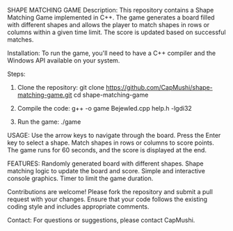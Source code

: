 SHAPE MATCHING GAME
Description:
This repository contains a Shape Matching Game implemented in C++. The game generates a board filled with different shapes and allows the player to match shapes in rows or columns within a given time limit. The score is updated based on successful matches.

Installation:
To run the game, you'll need to have a C++ compiler and the Windows API available on your system.

Steps:
1. Clone the repository:
   git clone https://github.com/CapMushi/shape-matching-game.git
   cd shape-matching-game

2. Compile the code:
   g++ -o game Bejewled.cpp help.h -lgdi32
   
3. Run the game:
  ./game

USAGE:
Use the arrow keys to navigate through the board.
Press the Enter key to select a shape.
Match shapes in rows or columns to score points.
The game runs for 60 seconds, and the score is displayed at the end.

FEATURES:
Randomly generated board with different shapes.
Shape matching logic to update the board and score.
Simple and interactive console graphics.
Timer to limit the game duration.

Contributions are welcome! Please fork the repository and submit a pull request with your changes. Ensure that your code follows the existing coding style and includes appropriate comments.

Contact:
For questions or suggestions, please contact CapMushi.



